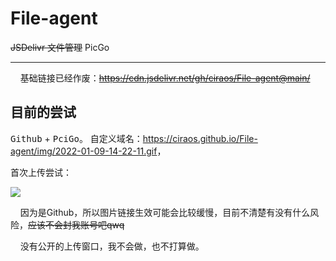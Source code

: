 # File-agent

~~JSDelivr 文件管理~~
PicGo

---

&nbsp;&nbsp;&nbsp;&nbsp;基础链接已经作废：~~<https://cdn.jsdelivr.net/gh/ciraos/File-agent@main/>~~

## 目前的尝试

<kbd>Github</kbd> + <kbd>PciGo</kbd>。
自定义域名：<https://ciraos.github.io/File-agent/img/2022-01-09-14-22-11.gif>，

首次上传尝试：

![](https://ciraos.github.io/File-agent/img/2022-01-09-14-22-11.gif)

&nbsp;&nbsp;&nbsp;&nbsp;因为是Github，所以图片链接生效可能会比较缓慢，目前不清楚有没有什么风险，~~应该不会封我账号吧qwq~~

&nbsp;&nbsp;&nbsp;&nbsp;没有公开的上传窗口，我不会做，也不打算做。
